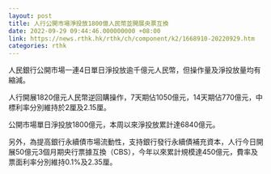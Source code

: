 ```yaml
---
layout: post
title: 人行公開市場淨投放1800億人民幣並開展央票互換
date: 2022-09-29 09:44:46.000000000 +08:00
link: https://news.rthk.hk/rthk/ch/component/k2/1668910-20220929.htm
categories: rthk
---
```


人民銀行公開市場一連4日單日淨投放逾千億元人民幣，但操作量及淨投放量均有縮減。

人行開展1820億元人民幣逆回購操作，7天期佔1050億元，14天期佔770億元，中標利率分別維持於2厘及2.15厘。

公開市場單日淨投放1800億元，本周以來淨投放累計達6840億元。

另外，為提高銀行永續債市場流動性，支持銀行發行永續債補充資本，人行今日開展50億元3個月期央行票據互換（CBS），今年以來累計規模達450億元，費率及票面利率分別維持0.1%及2.35厘。
